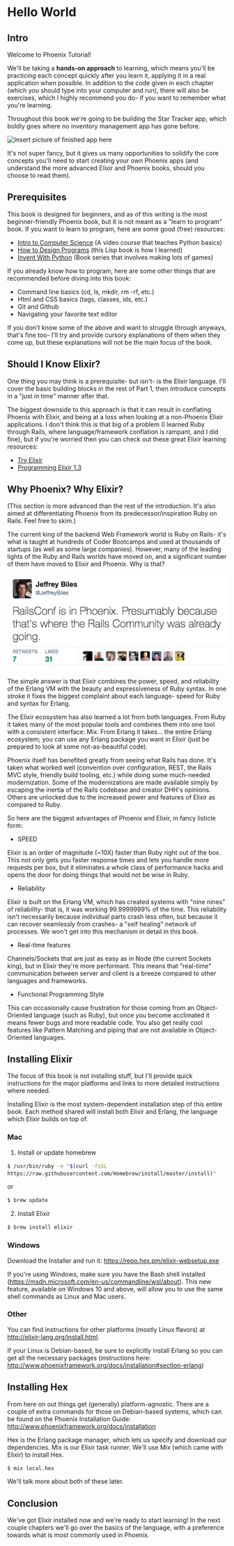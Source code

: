 # Hello World

## Intro

Welcome to Phoenix Tutorial!

We'll be taking a **hands-on approach** to learning, which means you'll be practicing each concept quickly after you learn it, applying it in a real application when possible.  In addition to the code given in each chapter (which you should type into your computer and run), there will also be exercises, which I highly recommend you do- if you want to remember what you're learning.

Throughout this book we're going to be building the Star Tracker app, which boldly goes where no inventory management app has gone before.

![Insert picture of finished app here]()

It's not super fancy, but it gives us many opportunities to solidify the core concepts you'll need to start creating your own Phoenix apps (and understand the more advanced Elixir and Phoenix books, should you choose to read them).

## Prerequisites

This book is designed for beginners, and as of this writing is the most beginner-friendly Phoenix book, but it is not meant as a "learn to program" book.  If you want to learn to program, here are some good (free) resources:

* [Intro to Computer Science](https://www.udacity.com/course/intro-to-computer-science--cs101) (A video course that teaches Python basics)
* [How to Design Programs](http://www.htdp.org/2003-09-26/) (this Lisp book is how I learned)
* [Invent With Python](http://inventwithpython.com/) (Book series that involves making lots of games)

If you already know how to program, here are some other things that are recommended before diving into this book:

* Command line basics (cd, ls, mkdir, rm -rf, etc.)
* Html and CSS basics (tags, classes, ids, etc.)
* Git and Github
* Navigating your favorite text editor

If you don't know some of the above and want to struggle through anyways, that's fine too- I'll try and provide cursory explanations of them when they come up, but these explanations will not be the main focus of the book.

## Should I Know Elixir?

One thing you may think is a prerequisite- but isn't- is the Elixir language. I'll cover the basic building blocks in the rest of Part 1, then introduce concepts in a "just in time" manner after that.

The biggest downside to this approach is that it can result in conflating Phoenix with Elixir, and being at a loss when looking at a non-Phoenix Elixir applications.  I don't think this is that big of a problem (I learned Ruby through Rails, where language/framework conflation is rampant, and I did fine), but if you're worried then you can check out these great Elixir learning resources:

* [Try Elixir](https://www.codeschool.com/courses/try-elixir)
* [Programming Elixir 1.3](https://pragprog.com/book/elixir13/programming-elixir-1-3)

## Why Phoenix? Why Elixir?

(This section is more advanced than the rest of the introduction.  It's also aimed at differentiating Phoenix from its predecessor/inspiration Ruby on Rails.  Feel free to skim.)

The current king of the backend Web Framework world is Ruby on Rails- it's what is taught at hundreds of Coder Bootcamps and used at thousands of startups (as well as some large companies).  However, many of the leading lights of the Ruby and Rails worlds have moved on, and a significant number of them have moved to Elixir and Phoenix.  Why is that?

![Twitter joke about Rails and Phoenix](../images/01/ruby-to-phoenix-joke.png)

The simple answer is that Elixir combines the power, speed, and reliability of the Erlang VM with the beauty and expressiveness of Ruby syntax.  In one stroke it fixes the biggest complaint about each language- speed for Ruby and syntax for Erlang.

The Elixir ecosystem has also learned a lot from both languages.  From Ruby it takes many of the most popular tools and combines them into one tool with a consistent interface: Mix.  From Erlang it takes... the entire Erlang ecosystem; you can use any Erlang package you want in Elixir (just be prepared to look at some not-as-beautiful code).

Phoenix itself has benefited greatly from seeing what Rails has done.  It's taken what worked well (convention over configuration, REST, the Rails MVC style, friendly build tooling, etc.) while doing some much-needed modernization.  Some of the modernizations are made available simply by escaping the inertia of the Rails codebase and creator DHH's opinions.  Others are unlocked due to the increased power and features of Elixir as compared to Ruby.

So here are the biggest advantages of Phoenix and Elixir, in fancy listicle form:

* SPEED

Elixir is an order of magnitude (~10X) faster than Ruby right out of the box.  This not only gets you faster response times and lets you handle more requests per box, but it eliminates a whole class of performance hacks and opens the door for doing things that would not be wise in Ruby.

* Reliability

Elixir is built on the Erlang VM, which has created systems with "nine nines" of reliability- that is, it was working 99.9999999% of the time.  This reliability isn't necessarily because individual parts crash less often, but because it can recover seamlessly from crashes- a "self healing" network of processes.  We won't get into this mechanism in detail in this book.

* Real-time features

Channels/Sockets that are just as easy as in Node (the current Sockets king), but in Elixir they're more performant.  This means that "real-time" communication between server and client is a breeze compared to other languages and frameworks.

* Functional Programming Style

This can occasionally cause frustration for those coming from an Object-Oriented language (such as Ruby), but once you become acclimated it means fewer bugs and more readable code.  You also get really cool features like Pattern Matching and piping that are not available in Object-Oriented languages.


## Installing Elixir

The focus of this book is not installing stuff, but I'll provide quick instructions for the major platforms and links to more detailed instructions where needed.

Installing Elixir is the most system-dependent installation step of this entire book.  Each method shared will install both Elixir and Erlang, the language which Elixir builds on top of.

### Mac

1. Install or update homebrew

```bash
$ /usr/bin/ruby -e "$(curl -fsSL
https://raw.githubusercontent.com/Homebrew/install/master/install)"
```

or

```bash
$ brew update
```

2. Install Elixir

```bash
$ brew install elixir
```

### Windows

Download the Installer and run it: https://repo.hex.pm/elixir-websetup.exe

If you're using Windows, make sure you have the Bash shell installed (https://msdn.microsoft.com/en-us/commandline/wsl/about).  This new feature, available on Windows 10 and above, will allow you to use the same shell commands as Linux and Mac users.

### Other

You can find instructions for other platforms (mostly Linux flavors) at http://elixir-lang.org/install.html.

If your Linux is Debian-based, be sure to explicitly install Erlang so you can get all the necessary packages (instructions here:
http://www.phoenixframework.org/docs/installation#section-erlang)

## Installing Hex

From here on out things get (generally) platform-agnostic.  There are a couple of extra commands for those on Debian-based systems, which can be found on the Phoenix Installation Guide: http://www.phoenixframework.org/docs/installation

Hex is the Erlang package manager, which lets us specify and download our dependencies.  Mix is our Elixir task runner.  We'll use Mix (which came with Elixir) to install Hex.

```bash
$ mix local.hex
```

We'll talk more about both of these later.

## Conclusion

We've got Elixir installed now and we're ready to start learning!  In the next couple chapters we'll go over the basics of the language, with a preference towards what is most commonly used in Phoenix.

